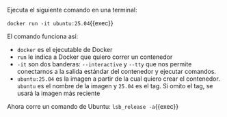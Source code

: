 Ejecuta el siguiente comando en una terminal:

`docker run -it ubuntu:25.04`{{exec}}

El comando funciona así:
- `docker` es el ejecutable de Docker
- `run` le indica a Docker que quiero correr un contenedor
- `-it` son dos banderas: `--interactive` y `--tty` que nos permite conectarnos
a la salida estándar del contenedor y ejecutar comandos.
- `ubuntu:25.04` es la imagen a partir de la cual quiero crear el contenedor. `ubuntu` es el nombre de la imagen y `25.04` es el tag. Si omito el tag, se usará la imagen más reciente

Ahora corre un comando de Ubuntu:
`lsb_release -a`{{exec}}